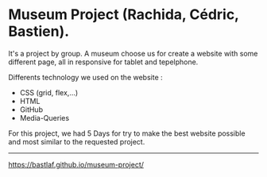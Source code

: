 # Museum Project (Rachida, Cédric, Bastien).

It's a project by group.
A museum choose us for create a website with some different page, all in responsive for tablet and tepelphone.

Differents technology we used on the website :

- CSS (grid, flex,...)
- HTML
- GitHub
- Media-Queries

For this project, we had 5 Days for try to make the best website possible and most similar to the requested project.

---

https://bastlaf.github.io/museum-project/
